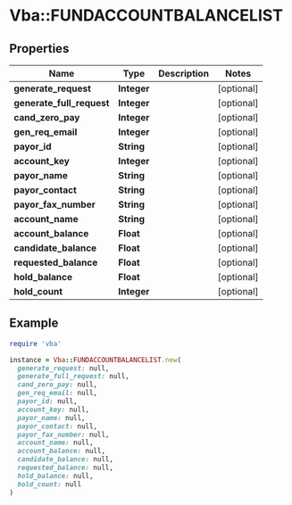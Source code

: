# Vba::FUNDACCOUNTBALANCELIST

## Properties

| Name | Type | Description | Notes |
| ---- | ---- | ----------- | ----- |
| **generate_request** | **Integer** |  | [optional] |
| **generate_full_request** | **Integer** |  | [optional] |
| **cand_zero_pay** | **Integer** |  | [optional] |
| **gen_req_email** | **Integer** |  | [optional] |
| **payor_id** | **String** |  | [optional] |
| **account_key** | **Integer** |  | [optional] |
| **payor_name** | **String** |  | [optional] |
| **payor_contact** | **String** |  | [optional] |
| **payor_fax_number** | **String** |  | [optional] |
| **account_name** | **String** |  | [optional] |
| **account_balance** | **Float** |  | [optional] |
| **candidate_balance** | **Float** |  | [optional] |
| **requested_balance** | **Float** |  | [optional] |
| **hold_balance** | **Float** |  | [optional] |
| **hold_count** | **Integer** |  | [optional] |

## Example

```ruby
require 'vba'

instance = Vba::FUNDACCOUNTBALANCELIST.new(
  generate_request: null,
  generate_full_request: null,
  cand_zero_pay: null,
  gen_req_email: null,
  payor_id: null,
  account_key: null,
  payor_name: null,
  payor_contact: null,
  payor_fax_number: null,
  account_name: null,
  account_balance: null,
  candidate_balance: null,
  requested_balance: null,
  hold_balance: null,
  hold_count: null
)
```

